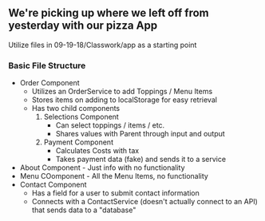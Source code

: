## We're picking up where we left off from yesterday with our pizza App

Utilize files in 09-19-18/Classwork/app as a starting point
### Basic File Structure

* Order Component
    * Utilizes an OrderService to add Toppings / Menu Items
    * Stores items on adding to localStorage for easy retrieval
    * Has two child components
        1. Selections Component
            * Can select toppings / items / etc.
            * Shares values with Parent through input and output
        2. Payment Component
            * Calculates Costs with tax
            * Takes payment data (fake) and sends it to a service
* About Component - Just info with no functionality
* Menu COomponent - All the Menu Items, no functionality
* Contact Component
    * Has a field for a  user to submit contact information
    * Connects with a ContactService (doesn't actually connect to an API) that sends data to a "database"
